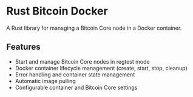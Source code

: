 # Rust Bitcoin Docker

A Rust library for managing a Bitcoin Core node in a Docker container.

## Features
- Start and manage Bitcoin Core nodes in regtest mode
- Docker container lifecycle management (create, start, stop, cleanup)
- Error handling and container state management
- Automatic image pulling
- Configurable container and Bitcoin Core settings
